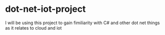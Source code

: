 # dot-net-iot-project

I will be using this project to gain fimiliarity with C# and other dot net things as it relates to cloud and iot
